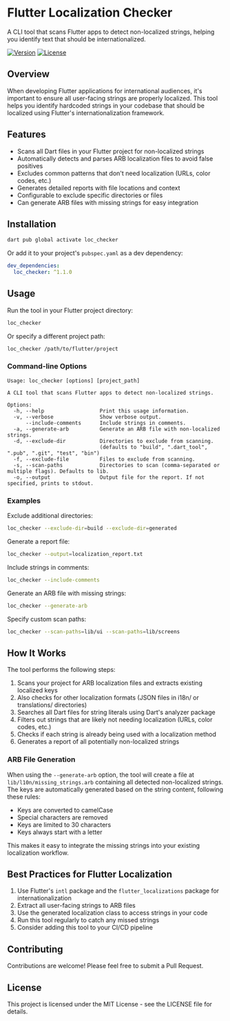 # Flutter Localization Checker

A CLI tool that scans Flutter apps to detect non-localized strings, helping you identify text that should be internationalized.

[![Version](https://img.shields.io/badge/version-1.1.0-blue.svg)](https://github.com/your-username/loc_checker)
[![License](https://img.shields.io/badge/license-MIT-green.svg)](https://opensource.org/licenses/MIT)

## Overview

When developing Flutter applications for international audiences, it's important to ensure all user-facing strings are properly localized. This tool helps you identify hardcoded strings in your codebase that should be localized using Flutter's internationalization framework.

## Features

- Scans all Dart files in your Flutter project for non-localized strings
- Automatically detects and parses ARB localization files to avoid false positives
- Excludes common patterns that don't need localization (URLs, color codes, etc.)
- Generates detailed reports with file locations and context
- Configurable to exclude specific directories or files
- Can generate ARB files with missing strings for easy integration

## Installation

```bash
dart pub global activate loc_checker
```

Or add it to your project's `pubspec.yaml` as a dev dependency:

```yaml
dev_dependencies:
  loc_checker: ^1.1.0
```

## Usage

Run the tool in your Flutter project directory:

```bash
loc_checker
```

Or specify a different project path:

```bash
loc_checker /path/to/flutter/project
```

### Command-line Options

```
Usage: loc_checker [options] [project_path]

A CLI tool that scans Flutter apps to detect non-localized strings.

Options:
  -h, --help                  Print this usage information.
  -v, --verbose               Show verbose output.
      --include-comments      Include strings in comments.
  -a, --generate-arb          Generate an ARB file with non-localized strings.
  -d, --exclude-dir           Directories to exclude from scanning.
                              (defaults to "build", ".dart_tool", ".pub", ".git", "test", "bin")
  -f, --exclude-file          Files to exclude from scanning.
  -s, --scan-paths            Directories to scan (comma-separated or multiple flags). Defaults to lib.
  -o, --output                Output file for the report. If not specified, prints to stdout.
```

### Examples

Exclude additional directories:

```bash
loc_checker --exclude-dir=build --exclude-dir=generated
```

Generate a report file:

```bash
loc_checker --output=localization_report.txt
```

Include strings in comments:

```bash
loc_checker --include-comments
```

Generate an ARB file with missing strings:

```bash
loc_checker --generate-arb
```

Specify custom scan paths:

```bash
loc_checker --scan-paths=lib/ui --scan-paths=lib/screens
```

## How It Works

The tool performs the following steps:

1. Scans your project for ARB localization files and extracts existing localized keys
2. Also checks for other localization formats (JSON files in i18n/ or translations/ directories)
3. Searches all Dart files for string literals using Dart's analyzer package
4. Filters out strings that are likely not needing localization (URLs, color codes, etc.)
5. Checks if each string is already being used with a localization method
6. Generates a report of all potentially non-localized strings

### ARB File Generation

When using the `--generate-arb` option, the tool will create a file at `lib/l10n/missing_strings.arb` containing all detected non-localized strings. The keys are automatically generated based on the string content, following these rules:

- Keys are converted to camelCase
- Special characters are removed
- Keys are limited to 30 characters
- Keys always start with a letter

This makes it easy to integrate the missing strings into your existing localization workflow.

## Best Practices for Flutter Localization

1. Use Flutter's `intl` package and the `flutter_localizations` package for internationalization
2. Extract all user-facing strings to ARB files
3. Use the generated localization class to access strings in your code
4. Run this tool regularly to catch any missed strings
5. Consider adding this tool to your CI/CD pipeline

## Contributing

Contributions are welcome! Please feel free to submit a Pull Request.

## License

This project is licensed under the MIT License - see the LICENSE file for details.
